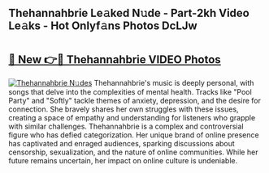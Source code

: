 ## Thehannahbrie Le𝚊ked N𝚞de - Part-2kh Video Le𝚊ks - Hot Onlyf𝚊ns Photos DcLJw

# <h2><a href="http://ab92523.deff.icu/?id=Thehannahbrie">🔗 New 👉🔴 Thehannahbrie VIDEO Photos</a></h2>

[![Thehannahbrie N𝚞des](https://i.imgur.com/rIISA9y.gif)](http://ab92523.deff.icu/?id=Thehannahbrie)
Thehannahbrie's music is deeply personal, with songs that delve into the complexities of mental health. Tracks like "Pool Party" and "Softly" tackle themes of anxiety, depression, and the desire for connection. She bravely shares her own struggles with these issues, creating a space of empathy and understanding for listeners who grapple with similar challenges. Thehannahbrie is a complex and controversial figure who has defied categorization. Her unique brand of online presence has captivated and enraged audiences, sparking discussions about censorship, sexualization, and the nature of online communities. While her future remains uncertain, her impact on online culture is undeniable.
